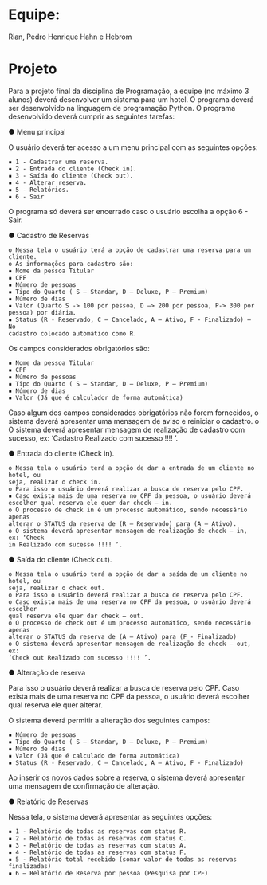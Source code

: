 # Equipe:
Rian, Pedro Henrique Hahn e Hebrom

# Projeto
Para a projeto final da disciplina de Programação, a equipe (no máximo 3 alunos) deverá
desenvolver um sistema para um hotel. O programa deverá ser desenvolvido na linguagem de
programação Python. O programa desenvolvido deverá cumprir as seguintes tarefas:

● Menu principal

O usuário deverá ter acesso a um menu principal com as seguintes opções:

    ▪ 1 - Cadastrar uma reserva.
    ▪ 2 - Entrada do cliente (Check in).
    ▪ 3 - Saída do cliente (Check out).
    ▪ 4 - Alterar reserva.
    ▪ 5 - Relatórios.
    ▪ 6 - Sair

O programa só deverá ser encerrado caso o usuário escolha a opção 6 - Sair.

● Cadastro de Reservas

    o Nessa tela o usuário terá a opção de cadastrar uma reserva para um cliente.
    o As informações para cadastro são:
    ▪ Nome da pessoa Titular
    ▪ CPF
    ▪ Número de pessoas
    ▪ Tipo do Quarto ( S – Standar, D – Deluxe, P – Premium)
    ▪ Número de dias
    ▪ Valor (Quarto S -> 100 por pessoa, D –> 200 por pessoa, P-> 300 por
    pessoa) por diária.
    ▪ Status (R - Reservado, C – Cancelado, A – Ativo, F - Finalizado) – No
    cadastro colocado automático como R.

Os campos considerados obrigatórios são:

    ▪ Nome da pessoa Titular
    ▪ CPF
    ▪ Número de pessoas
    ▪ Tipo do Quarto ( S – Standar, D – Deluxe, P – Premium)
    ▪ Número de dias
    ▪ Valor (Já que é calculador de forma automática)

Caso algum dos campos considerados obrigatórios não forem fornecidos, o
sistema deverá apresentar uma mensagem de aviso e reiniciar o cadastro.
o O sistema deverá apresentar mensagem de realização de cadastro com
sucesso, ex: ‘Cadastro Realizado com sucesso !!!! ’.

● Entrada do cliente (Check in).

    o Nessa tela o usuário terá a opção de dar a entrada de um cliente no hotel, ou
    seja, realizar o check in.
    o Para isso o usuário deverá realizar a busca de reserva pelo CPF.
    ▪ Caso exista mais de uma reserva no CPF da pessoa, o usuário deverá
    escolher qual reserva ele quer dar check – in.
    o O processo de check in é um processo automático, sendo necessário apenas
    alterar o STATUS da reserva de (R – Reservado) para (A – Ativo).
    o O sistema deverá apresentar mensagem de realização de check – in, ex: ‘Check
    in Realizado com sucesso !!!! ’.

● Saída do cliente (Check out).

    o Nessa tela o usuário terá a opção de dar a saída de um cliente no hotel, ou
    seja, realizar o check out.
    o Para isso o usuário deverá realizar a busca de reserva pelo CPF.
    o Caso exista mais de uma reserva no CPF da pessoa, o usuário deverá escolher
    qual reserva ele quer dar check – out.
    o O processo de check out é um processo automático, sendo necessário apenas
    alterar o STATUS da reserva de (A – Ativo) para (F - Finalizado)
    o O sistema deverá apresentar mensagem de realização de check – out, ex:
    ‘Check out Realizado com sucesso !!!! ’.

● Alteração de reserva

Para isso o usuário deverá realizar a busca de reserva pelo CPF.
Caso exista mais de uma reserva no CPF da pessoa, o usuário deverá escolher
qual reserva ele quer alterar.

O sistema deverá permitir a alteração dos seguintes campos:

    ▪ Número de pessoas
    ▪ Tipo do Quarto ( S – Standar, D – Deluxe, P – Premium)
    ▪ Número de dias
    ▪ Valor (Já que é calculado de forma automática)
    ▪ Status (R - Reservado, C – Cancelado, A – Ativo, F - Finalizado)

Ao inserir os novos dados sobre a reserva, o sistema deverá apresentar uma
mensagem de confirmação de alteração.

● Relatório de Reservas

Nessa tela, o sistema deverá apresentar as seguintes opções:

    ▪ 1 - Relatório de todas as reservas com status R.
    ▪ 2 - Relatório de todas as reservas com status C.
    ▪ 3 - Relatório de todas as reservas com status A.
    ▪ 4 - Relatório de todas as reservas com status F.
    ▪ 5 - Relatório total recebido (somar valor de todas as reservas
    finalizadas)
    ▪ 6 – Relatório de Reserva por pessoa (Pesquisa por CPF)